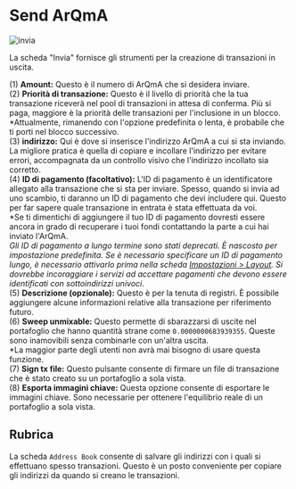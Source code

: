 # Send ArQmA #
![invia](media/nero_send.png)

La scheda "Invia" fornisce gli strumenti per la creazione di transazioni in uscita.

(1) **Amount:** Questo è il numero di ArQmA che si desidera inviare.  
(2) **Priorità di transazione:** Questo è il livello di priorità che la tua transazione riceverà nel pool di transazioni in attesa di conferma. Più si paga, maggiore è la priorità delle transazioni per l'inclusione in un blocco.  
*Attualmente, rimanendo con l'opzione predefinita o lenta, è probabile che ti porti nel blocco successivo.  
(3) **indirizzo:** Qui è dove si inserisce l'indirizzo ArQmA a cui si sta inviando. La migliore pratica è quella di copiare e incollare l'indirizzo per evitare errori, accompagnata da un controllo visivo che l'indirizzo incollato sia corretto.  
(4) **ID di pagamento (facoltativo):** L'ID di pagamento è un identificatore allegato alla transazione che si sta per inviare. Spesso, quando si invia ad uno scambio, ti daranno un ID di pagamento che devi includere qui. Questo per far sapere quale transazione in entrata è stata effettuata da voi.  
*Se ti dimentichi di aggiungere il tuo ID di pagamento dovresti essere ancora in grado di recuperare i tuoi fondi contattando la parte a cui hai inviato l'ArQmA.  
*Gli ID di pagamento a lungo termine sono stati deprecati. È nascosto per impostazione predefinita. Se è necessario specificare un ID di pagamento lungo, è necessario attivarlo prima nella scheda [Impostazioni > Layout](#layout). Si dovrebbe incoraggiare i servizi ad accettare pagamenti che devono essere identificati con sottoindirizzi univoci*.  
(5) **Descrizione (opzionale):** Questo è per la tenuta di registri. È possibile aggiungere alcune informazioni relative alla transazione per riferimento futuro.   
(6) **Sweep unmixable:** Questo permette di sbarazzarsi di uscite nel portafoglio che hanno quantità strane come `0.0000000683939355`. Queste sono inamovibili senza combinarle con un'altra uscita.  
*La maggior parte degli utenti non avrà mai bisogno di usare questa funzione.  
(7) **Sign tx file:** Questo pulsante consente di firmare un file di transazione che è stato creato su un portafoglio a sola vista.  
(8) **Esporta immagini chiave:** Questa opzione consente di esportare le immagini chiave. Sono necessarie per ottenere l'equilibrio reale di un portafoglio a sola vista.

## Rubrica
La scheda `Address Book` consente di salvare gli indirizzi con i quali si effettuano spesso transazioni. Questo è un posto conveniente per copiare gli indirizzi da quando si creano le transazioni.
